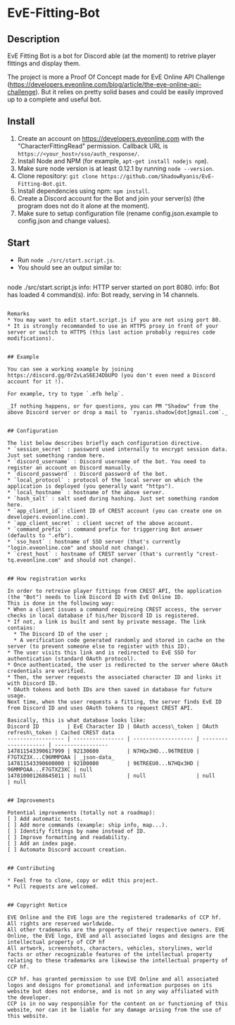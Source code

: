 # EvE-Fitting-Bot


## Description

EvE Fitting Bot is a bot for Discord able (at the moment) to retrive player fittings and display them.

The project is more a Proof Of Concept made for EvE Online API Challenge (https://developers.eveonline.com/blog/article/the-eve-online-api-challenge). But it relies on pretty solid bases and could be easily improved up to a complete and useful bot.


##  Install

1. Create an account on https://developers.eveonline.com with the "CharacterFittingRead" permission.
   Callback URL is `https://<your_host>/sso/auth_response/`.
2. Install Node and NPM (for example, `apt-get install nodejs npm`).
3. Make sure node version is at least 0.12.1 by running `node --version`.
4. Clone repository: `git clone https://github.com/ShadowRyanis/EvE-Fitting-Bot.git`.
5. Install dependencies using npm: `npm install`.
6. Create a Discord account for the Bot and join your server(s) (the program does not do it alone at the moment).
7. Make sure to setup configuration file (rename config.json.example to config.json and change values).



## Start

* Run `node ./src/start.script.js`.
* You should see an output similar to:
  ```
node ./src/start.script.js
info: HTTP server started on port 8080.
info: Bot has loaded 4 command(s).
info: Bot ready, serving in 14 channels.
```

Remarks
* You may want to edit start.script.js if you are not using port 80.
* It is strongly recommanded to use an HTTPS proxy in front of your server or switch to HTTPS (this last action probably requires code modifications).


## Example

You can see a working example by joining https://discord.gg/0rZvLaS6EJ4DbUPO (you don't even need a Discord account for it !).

For example, try to type `.efb help`.

_If nothing happens, or for questions, you can PM "Shadow" from the above Discord server or drop a mail to `ryanis.shadow[dot]gmail.com`._


## Configuration

The list below describes briefly each configuration directive.
* `session_secret` : password used internally to encrypt session data. Just set something random here.
* `discord_username` : Discord username of the bot. You need to register an account on Discord manually.
* `discord_password` : Discord password of the bot.
* `local_protocol` : protocol of the local server on which the application is deployed (you generally want "https").
* `local_hostname` : hostname of the above server.
* `hash_salt` : salt used during hashing. Just set something random here.
* `app_client_id`: client ID of CREST account (you can create one on developers.eveonline.com).
* `app_client_secret` : client secret of the above account.
* `command_prefix` : command prefix for triggerring Bot answer (defaults to ".efb").
* `sso_host` : hostname of SSO server (that's currently "login.eveonline.com" and should not change).
* `crest_host` : hostname of CREST server (that's currently "crest-tq.eveonline.com" and should not change).


## How registration works

In order to retreive player fittings from CREST API, the application (the "Bot") needs to link Discord ID with EvE Online ID.
This is done in the following way:
* When a client issues a command requireing CREST access, the server checks in local database if his/her Discord ID is registered.
* If not, a link is built and sent by private message. The link contains:
  * The Discord ID of the user ;
  * A verification code generated randomly and stored in cache on the server (to prevent someone else to register with this ID).
* The user visits this link and is redirected to EvE SSO for authentication (standard OAuth protocol).
* Once authenticated, the user is redirected to the server where OAuth credentials are verified.
* Then, the server requests the associated character ID and links it with Discord ID.
* OAuth tokens and both IDs are then saved in database for future usage.
Next time, when the user requests a fitting, the server finds EvE ID from Discord ID and uses OAuth tokens to request CREST API.

Basically, this is what database looks like:
Discord ID         | EvE Character ID | OAuth access\_token | OAuth refresh\_token | Cached CREST data
------------------ | ---------------- | ------------------- | -------------------- | -----------------
147811543390617999 | 92130600         | N7HQx3HD...96TREEU0 | F7GTXZ3X...C96MMPOAA | _json-data_
147811543390600000 | 92100000         | 96TREEU0...N7HQx3HD | 96MMPOAA...F7GTXZ3XC | null
147810001268645011 | null             | null                | null                 | null


## Improvements

Potential improvements (totally not a roadmap):
[ ] Add automatic tests.
[ ] Add more commands (example: ship info, map...).
[ ] Identify fittings by name instead of ID.
[ ] Improve formatting and readability.
[ ] Add an index page.
[ ] Automate Discord account creation.


## Contributing

* Feel free to clone, copy or edit this project.
* Pull requests are welcomed.


## Copyright Notice

EVE Online and the EVE logo are the registered trademarks of CCP hf. All rights are reserved worldwide.
All other trademarks are the property of their respective owners. EVE Online, the EVE logo, EVE and all associated logos and designs are the intellectual property of CCP hf
All artwork, screenshots, characters, vehicles, storylines, world facts or other recognizable features of the intellectual property relating to these trademarks are likewise the intellectual property of CCP hf.

CCP hf. has granted permission to use EVE Online and all associated logos and designs for promotional and information purposes on its website but does not endorse, and is not in any way affiliated with the developer.
CCP is in no way responsible for the content on or functioning of this website, nor can it be liable for any damage arising from the use of this website.

